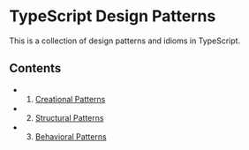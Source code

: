 # TypeScript Design Patterns

This is a collection of design patterns and idioms in TypeScript.

## Contents

- 1. [Creational Patterns](#creational-patterns)
- 2. [Structural Patterns](#structural-patterns)
- 3. [Behavioral Patterns](#behavioral-patterns)

